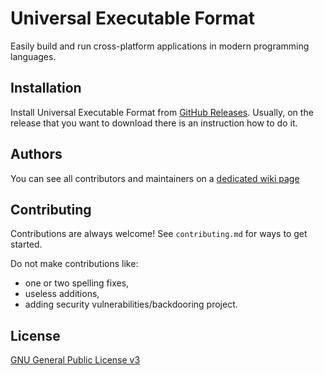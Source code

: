 # Universal Executable Format

Easily build and run cross-platform applications in modern programming languages.

## Installation

Install Universal Executable Format from [GitHub Releases](https://github.com/UniversalExecutableFormat/UniversalExecutableFormat/releases/latest). Usually, on the release that you want to download there is an instruction how to do it.

## Authors

You can see all contributors and maintainers on a [dedicated wiki page](https://github.com/UniversalExecutableFormat/UniversalExecutableFormat/wiki/Contributors)


## Contributing

Contributions are always welcome! See `contributing.md` for ways to get started.

Do not make contributions like:
- one or two spelling fixes,
- useless additions,
- adding security vulnerabilities/backdooring project.

## License

[GNU General Public License v3](https://choosealicense.com/licenses/gpl-3.0/)
